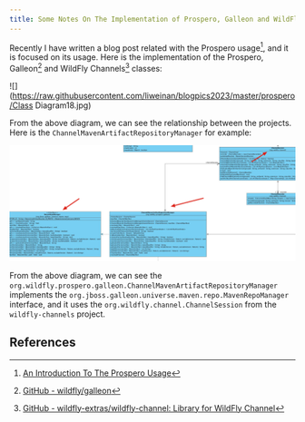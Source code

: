 ```yaml
---
title: Some Notes On The Implementation of Prospero, Galleon and WildFly Channels
---
```


Recently I have written a blog post related with the Prospero usage[^prospero], and it is focused on its usage. Here is the implementation of the Prospero, Galleon[^galleon] and WildFly Channels[^wildflychannel] classes:

![](https://raw.githubusercontent.com/liweinan/blogpics2023/master/prospero/Class Diagram18.jpg)

From the above diagram, we can see the relationship between the projects. Here is the `ChannelMavenArtifactRepositoryManager` for example:

![](https://raw.githubusercontent.com/liweinan/blogpics2023/master/prospero/DA464BCC-FC2C-4EC7-85EB-BC9236B00DD5.png)

From the above diagram, we can see the `org.wildfly.prospero.galleon.ChannelMavenArtifactRepositoryManager` implements the `org.jboss.galleon.universe.maven.repo.MavenRepoManager` interface, and it uses the `org.wildfly.channel.ChannelSession` from the `wildfly-channels` project.

## References

[^prospero]: [An Introduction To The Prospero Usage](https://www.wildfly.org/news/2023/04/05/prospero/)
[^galleon]: [GitHub - wildfly/galleon](https://github.com/wildfly/galleon)
[^wildflychannel]: [GitHub - wildfly-extras/wildfly-channel: Library for WildFly Channel](https://github.com/wildfly-extras/wildfly-channel)
